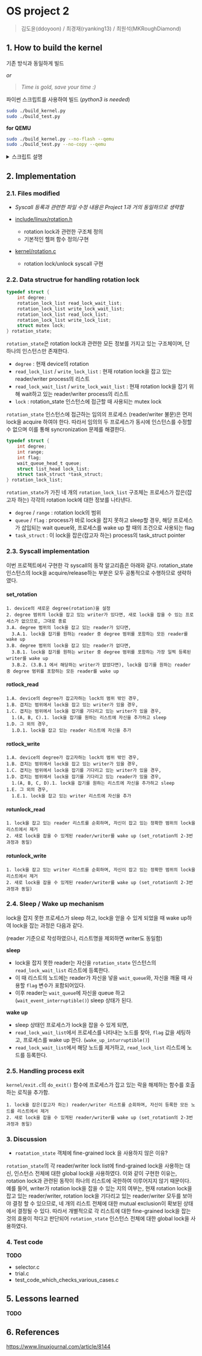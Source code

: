 # OS project 2

> 김도윤(ddoyoon) / 최경재(ryanking13) / 최원석(MKRoughDiamond)

## 1. How to build the kernel

기존 방식과 동일하게 빌드

_or_

> _Time is gold, save your time :)_

파이썬 스크립트를 사용하여 빌드 (_python3 is needed_)

```sh
sudo ./build_kernel.py
sudo ./build_test.py
```

__for QEMU__

```sh
sudo ./build_kernel.py --no-flash --qemu
sudo ./build_test.py --no-copy --qemu
```

<details><summary>스크립트 설명</summary>
<p>

### build_kernel.py

```sh
# build kernel / generate boot image / flash SD card

usage: build_kernel.py [-h] [-v] [-e] [--no-flash] [--device DEVICE]

optional arguments:
  -h, --help       show this help message and exit
  -v, --verbose    print all messages while building kernel
  -e, --eject      eject usb drive after build is complete
  --no-flash       do not flash kernel to USB, just build and exit
  --device DEVICE  force device path (e.g. /dev/sdb), use this argument if
                   device is not automatically detected
  --qemu           generate boot images for qemu

# Example

sudo ./build_kernel.py             # build & flash
sudo ./build_kernel.py --no-flash  # build only
```

### bulid_test.py

```sh
# build test files(test/*.c) / upload it to SD card
usage: build_test.py [-h] [-v] [-e] [--no-copy] [--device DEVICE]

optional arguments:
  -h, --help       show this help message and exit
  -v, --verbose    print all messages while building kernel
  -e, --eject      eject usb drive after build is complete
  --no-copy        do not move test binaries to USB, just build and exit
  --device DEVICE  force device path (e.g. /dev/sdb), use this argument if
                   device is not automatically detected
  --qemu           move test binaries to file system for qemu

# Example

sudo ./build_test.py            # build & upload
sudo ./build_test.py --no-copy  # build only
sudo ./build_test.py --eject    # eject sdcard after upload
```

</p>
</details>

## 2. Implementation

### 2.1. Files modified

- _Syscall 등록과 관련한 파일 수정 내용은 Project 1과 거의 동일하므로 생략함_

- [include/linux/rotation.h](./include/linux/rotation.h)
  - rotation lock과 관련한 구조체 정의
  - 기본적인 헬퍼 함수 정의/구현

- [kernel/rotation.c](./kernel/rotation.c)
  - rotation lock/unlock syscall 구현

### 2.2. Data structrue for handling rotation lock

```c
typedef struct {
    int degree;
    rotation_lock_list read_lock_wait_list;
    rotation_lock_list write_lock_wait_list;
    rotation_lock_list read_lock_list;
    rotation_lock_list write_lock_list;
    struct mutex lock;
} rotation_state;
```

`rotation_state`은 rotation lock과 관련한 모든 정보를 가지고 있는 구조체이며, 단 하나의 인스턴스만 존재한다.

- `degree` : 현재 device의 rotation
- `read_lock_list` / `write_lock_list` : 현재 rotation lock을 잡고 있는 reader/writer process의 리스트
- `read_lock_wait_list` / `write_lock_wait_list` : 현재 rotation lock을 잡기 위해 wait하고 있는 reader/writer process의 리스트
- `lock` : rotation_state 인스턴스에 접근할 때 사용되는 mutex lock

`rotation_state` 인스턴스에 접근하는 임의의 프로세스 (reader/writer 불문)은 먼저 lock을 acquire 하여야 한다. 따라서 임의의 두 프로세스가 동시에 인스턴스를 수정할 수 없으며 이를 통해 syncronization 문제를 해결한다.

```c
typedef struct {
    int degree;
    int range;
    int flag;
    wait_queue_head_t queue;
    struct list_head lock_list;
    struct task_struct *task_struct;
} rotation_lock_list;
```

`rotation_state`가 가진 네 개의 `rotation_lock_list` 구조체는 프로세스가 잡은(잡고자 하는) 각각의 rotation lock에 대한 정보를 나타낸다.

- `degree` / `range` : rotation lock의 범위
- `queue` / `flag` : process가 바로 lock을 잡지 못하고 sleep할 경우, 해당 프로세스가 삽입되는 wait queue와, 프로세스를 wake up 할 때의 조건으로 사용되는 flag
- `task_struct` : 이 lock을 잡은(잡고자 하는) process의 task_struct pointer

### 2.3. Syscall implementation

이번 프로젝트에서 구현한 각 syscall의 동작 알고리즘은 아래와 같다. rotation_state 인스턴스의 lock을 acquire/release하는 부분은 모두 공통적으로 수행하므로 생략하였다.

#### set_rotation

```
1. device의 새로운 degree(rotation)을 설정
2. degree 범위의 lock을 잡고 있는 writer가 있다면, 새로 lock을 잡을 수 있는 프로세스가 없으므로, 그대로 종료
3.A. degree 범위의 lock을 잡고 있는 reader가 있다면,
  3.A.1. lock을 잡기를 원하는 reader 중 degree 범위를 포함하는 모든 reader를 wake up
3.B. degree 범위의 lock을 잡고 있는 reader가 없다면,
  3.B.1. lock을 잡기를 원하는 writer 중 degree 범위를 포함하는 가장 일찍 등록된 writer를 wake up
  3.B.2. (3.B.1 에서 해당하는 writer가 없었다면), lock을 잡기를 원하는 reader 중 degree 범위를 포함하는 모든 reader를 wake up
```

#### rotlock_read

```
1.A. device의 degree가 잡고자하는 lock의 범위 밖인 경우,
1.B. 겹치는 범위에서 lock을 잡고 있는 writer가 있을 경우,
1.C. 겹치는 범위에서 lock을 잡기를 기다리고 있는 writer가 있을 경우,
  1.(A, B, C).1. lock을 잡기를 원하는 리스트에 자신을 추가하고 sleep
1.D. 그 외의 경우,
  1.D.1. lock을 잡고 있는 reader 리스트에 자신을 추가
```

#### rotlock_write

```
1.A. device의 degree가 잡고자하는 lock의 범위 밖인 경우,
1.B. 겹치는 범위에서 lock을 잡고 있는 writer가 있을 경우,
1.C. 겹치는 범위에서 lock을 잡기를 기다리고 있는 writer가 있을 경우,
1.D. 겹치는 범위에서 lock을 잡기를 기다리고 있는 reader가 있을 경우,
  1.(A, B, C, D).1. lock을 잡기를 원하는 리스트에 자신을 추가하고 sleep
1.E. 그 외의 경우,
  1.E.1. lock을 잡고 있는 writer 리스트에 자신을 추가
```

#### rotunlock_read

```
1. lock을 잡고 있는 reader 리스트를 순회하며, 자신이 잡고 있는 정확한 범위의 lock을 리스트에서 제거
2. 새로 lock을 잡을 수 있게된 reader/writer를 wake up (set_rotation의 2-3번 과정과 동일)
```

#### rotunlock_write

```
1. lock을 잡고 있는 writer 리스트를 순회하며, 자신이 잡고 있는 정확한 범위의 lock을 리스트에서 제거
2. 새로 lock을 잡을 수 있게된 reader/writer를 wake up (set_rotation의 2-3번 과정과 동일)
```

### 2.4. Sleep / Wake up mechanism

lock을 잡지 못한 프로세스가 sleep 하고, lock을 얻을 수 있게 되었을 때 wake up하여 lock을 잡는 과정은 다음과 같다.

(reader 기준으로 작성하였으나, 리스트명을 제외하면 writer도 동일함)

__sleep__

- lock을 잡지 못한 reader는 자신을 `rotation_state` 인스턴스의 `read_lock_wait_list` 리스트에 등록한다.
- 이 때 리스트의 노드에는 reader가 자신을 넣을 `wait_queue`와, 자신을 깨울 때 사용할 `flag` 변수가 포함되어있다.
- 이후 reader는 `wait_queue`에 자신을 queue 하고 (`wait_event_interruptible()`) sleep 상태가 된다.

__wake up__

- sleep 상태인 프로세스가 lock을 잡을 수 있게 되면,
- `read_lock_wait_list`에서 프로세스를 나타내는 노드를 찾아, `flag` 값을 세팅하고, 프로세스를 wake up 한다. (`wake_up_inturruptible()`)
- `read_lock_wait_list`에서 해당 노드를 제거하고, `read_lock_list` 리스트에 노드를 등록한다.

### 2.5. Handling process exit

`kernel/exit.c`의 `do_exit()` 함수에 프로세스가 잡고 있는 락을 해제하는 함수를 호출하는 로직을 추가함.

```
1. lock을 잡은(잡고자 하는) reader/writer 리스트를 순회하며, 자신이 등록한 모든 노드를 리스트에서 제거
2. 새로 lock을 잡을 수 있게된 reader/writer를 wake up (set_rotation의 2-3번 과정과 동일)
```

### 3. Discussion

- `roatation_state` 객체에 fine-grained lock 을 사용하지 않은 이유?

`rotation_state`의 각 reader/writer lock list에 find-grained lock을 사용하는 대신, 인스턴스 전체에 대한 global lock을 사용하였다. 이와 같이 구현한 이유는, rotation lock과 관련된 동작이 하나의 리스트에 국한하여 이루어지지 않기 때문이다. 예를 들어, writer가 rotation lock을 잡을 수 있는 지의 여부는, 현재 rotation lock을 잡고 있는 reader/writer, rotation lock을 기다리고 있는 reader/writer 모두를 보아야 결정 할 수 있으므로, 네 개의 리스트 전체에 대한 mutual exclusion이 확보된 상태에서 결정될 수 있다. 따라서 개별적으로 각 리스트에 대한 fine-grained lock을 잡는 것의 효용이 적다고 판단되어 `rotation_state` 인스턴스 전체에 대한 global lock을 사용하였다.


### 4. Test code

__TODO__

- selector.c
- trial.c
- test_code_which_checks_various_cases.c

## 5. Lessons learned

__TODO__

## 6. References

https://www.linuxjournal.com/article/8144
